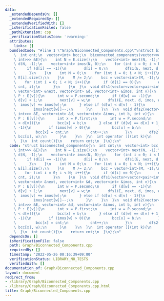 ```yaml
---
data:
  _extendedDependsOn: []
  _extendedRequiredBy: []
  _extendedVerifiedWith: []
  _isVerificationFailed: false
  _pathExtension: cpp
  _verificationStatusIcon: ':warning:'
  attributes:
    links: []
  bundledCode: "#line 1 \"Graph/Biconnected_Components.cpp\"\nstruct biconnected_components{\n\
    \  int cnt;\n  vector<int> bcc;\n  biconnected_components(vector<vector<pair<int,\
    \ int>>> &E){\n    int N = E.size();\n    vector<int> next(N, -1);\n    vector<int>\
    \ d(N, -1);\n    vector<int> imos(N, 0);\n    for (int i = 0; i < N; i++){\n \
    \     if (d[i] == -1){\n        d[i] = 0;\n        dfs1(E, next, d, imos, i);\n\
    \      }\n    }\n    int M = 0;\n    for (int i = 0; i < N; i++){\n      M +=\
    \ E[i].size();\n    }\n    M /= 2;\n    bcc = vector<int>(M, -1);\n    cnt = 0;\n\
    \    for (int i = 0; i < N; i++){\n      if (d[i] == 0){\n        dfs2(E, d, imos,\
    \ cnt, i);\n      }\n    }\n  }\n  void dfs1(vector<vector<pair<int, int>>> &E,\
    \ vector<int> &next, vector<int> &d, vector<int> &imos, int v){\n    for (auto\
    \ P : E[v]){\n      int w = P.second;\n      if (d[w] == -1){\n        d[w] =\
    \ d[v] + 1;\n        next[v] = w;\n        dfs1(E, next, d, imos, w);\n      \
    \  imos[v] += imos[w];\n      } else if (d[w] < d[v] - 1){\n        imos[v]++;\n\
    \        imos[next[w]]--;\n      }\n    }\n  }\n  void dfs2(vector<vector<pair<int,\
    \ int>>> &E, vector<int> &d, vector<int> &imos, int b, int v){\n    for (auto\
    \ P : E[v]){\n      int x = P.first;\n      int w = P.second;\n      if (d[w]\
    \ < d[v]){\n        bcc[x] = b;\n      } else if (d[w] == d[v] + 1 && bcc[x] ==\
    \ -1){\n        if (imos[w] > 0){\n          bcc[x] = b;\n        } else {\n \
    \         bcc[x] = cnt;\n          cnt++;\n        }\n        dfs2(E, d, imos,\
    \ bcc[x], w);\n      }\n    }\n  }\n  int operator [](int k){\n    return bcc[k];\n\
    \  }\n  int count(){\n    return cnt;\n  }\n};\n"
  code: "struct biconnected_components{\n  int cnt;\n  vector<int> bcc;\n  biconnected_components(vector<vector<pair<int,\
    \ int>>> &E){\n    int N = E.size();\n    vector<int> next(N, -1);\n    vector<int>\
    \ d(N, -1);\n    vector<int> imos(N, 0);\n    for (int i = 0; i < N; i++){\n \
    \     if (d[i] == -1){\n        d[i] = 0;\n        dfs1(E, next, d, imos, i);\n\
    \      }\n    }\n    int M = 0;\n    for (int i = 0; i < N; i++){\n      M +=\
    \ E[i].size();\n    }\n    M /= 2;\n    bcc = vector<int>(M, -1);\n    cnt = 0;\n\
    \    for (int i = 0; i < N; i++){\n      if (d[i] == 0){\n        dfs2(E, d, imos,\
    \ cnt, i);\n      }\n    }\n  }\n  void dfs1(vector<vector<pair<int, int>>> &E,\
    \ vector<int> &next, vector<int> &d, vector<int> &imos, int v){\n    for (auto\
    \ P : E[v]){\n      int w = P.second;\n      if (d[w] == -1){\n        d[w] =\
    \ d[v] + 1;\n        next[v] = w;\n        dfs1(E, next, d, imos, w);\n      \
    \  imos[v] += imos[w];\n      } else if (d[w] < d[v] - 1){\n        imos[v]++;\n\
    \        imos[next[w]]--;\n      }\n    }\n  }\n  void dfs2(vector<vector<pair<int,\
    \ int>>> &E, vector<int> &d, vector<int> &imos, int b, int v){\n    for (auto\
    \ P : E[v]){\n      int x = P.first;\n      int w = P.second;\n      if (d[w]\
    \ < d[v]){\n        bcc[x] = b;\n      } else if (d[w] == d[v] + 1 && bcc[x] ==\
    \ -1){\n        if (imos[w] > 0){\n          bcc[x] = b;\n        } else {\n \
    \         bcc[x] = cnt;\n          cnt++;\n        }\n        dfs2(E, d, imos,\
    \ bcc[x], w);\n      }\n    }\n  }\n  int operator [](int k){\n    return bcc[k];\n\
    \  }\n  int count(){\n    return cnt;\n  }\n};\n"
  dependsOn: []
  isVerificationFile: false
  path: Graph/Biconnected_Components.cpp
  requiredBy: []
  timestamp: '2022-05-26 00:16:39+09:00'
  verificationStatus: LIBRARY_NO_TESTS
  verifiedWith: []
documentation_of: Graph/Biconnected_Components.cpp
layout: document
redirect_from:
- /library/Graph/Biconnected_Components.cpp
- /library/Graph/Biconnected_Components.cpp.html
title: Graph/Biconnected_Components.cpp
---
```

